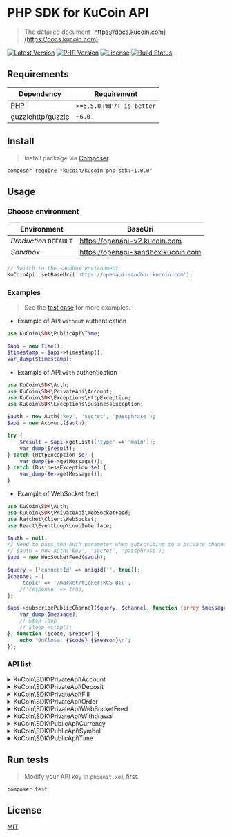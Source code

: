 
# PHP SDK for KuCoin API
> The detailed document [https://docs.kucoin.com](https://docs.kucoin.com).

[![Latest Version](https://img.shields.io/github/release/Kucoin/kucoin-php-sdk.svg?style=flat-square)](https://github.com/Kucoin/kucoin-php-sdk/releases)
[![PHP Version](https://img.shields.io/packagist/php-v/kucoin/kucoin-php-sdk.svg?color=green&style=flat-square)](https://secure.php.net)
[![License](https://img.shields.io/packagist/l/kucoin/kucoin-php-sdk.svg)](LICENSE)
[![Build Status](https://travis-ci.org/Kucoin/kucoin-php-sdk.svg?branch=master)](https://travis-ci.org/Kucoin/kucoin-php-sdk)

## Requirements

| Dependency | Requirement |
| -------- | -------- |
| [PHP](https://secure.php.net/manual/en/install.php) | `>=5.5.0` `PHP7+ is better` |
| [guzzlehttp/guzzle](https://github.com/guzzle/guzzle) | `~6.0` |

## Install
> Install package via [Composer](https://getcomposer.org/).

```shell
composer require "kucoin/kucoin-php-sdk:~1.0.0"
```

## Usage

### Choose environment

| Environment | BaseUri |
| -------- | -------- |
| *Production* `DEFAULT` | https://openapi-v2.kucoin.com |
| *Sandbox* | https://openapi-sandbox.kucoin.com |

```php
// Switch to the sandbox environment
KuCoinApi::setBaseUri('https://openapi-sandbox.kucoin.com');
```

### Examples
> See the [test case](tests) for more examples.

- Example of API `without` authentication

```php
use KuCoin\SDK\PublicApi\Time;

$api = new Time();
$timestamp = $api->timestamp();
var_dump($timestamp);
```

- Example of API `with` authentication

```php
use KuCoin\SDK\Auth;
use KuCoin\SDK\PrivateApi\Account;
use KuCoin\SDK\Exceptions\HttpException;
use KuCoin\SDK\Exceptions\BusinessException;

$auth = new Auth('key', 'secret', 'passphrase');
$api = new Account($auth);

try {
    $result = $api->getList(['type' => 'main']);
    var_dump($result);
} catch (HttpException $e) {
    var_dump($e->getMessage());
} catch (BusinessException $e) {
    var_dump($e->getMessage());
}
```

- Example of WebSocket feed

```php
use KuCoin\SDK\Auth;
use KuCoin\SDK\PrivateApi\WebSocketFeed;
use Ratchet\Client\WebSocket;
use React\EventLoop\LoopInterface;

$auth = null;
// Need to pass the Auth parameter when subscribing to a private channel($api->subscribePrivateChannel()).
// $auth = new Auth('key', 'secret', 'passphrase');
$api = new WebSocketFeed($auth);

$query = ['connectId' => uniqid('', true)];
$channel = [
    'topic' => '/market/ticker:KCS-BTC',
    //'response' => true,
];

$api->subscribePublicChannel($query, $channel, function (array $message, WebSocket $ws, LoopInterface $loop) use ($api) {
    var_dump($message);
    // Stop loop
    // $loop->stop();
}, function ($code, $reason) {
    echo "OnClose: {$code} {$reason}\n";
});
```

### API list

<details>
<summary>KuCoin\SDK\PrivateApi\Account</summary>

| API | Authentication | Description |
| -------- | -------- | -------- |
| KuCoin\SDK\PrivateApi\Account::create() | YES | https://docs.kucoin.com/#create-an-account |
| KuCoin\SDK\PrivateApi\Account::getList() | YES | https://docs.kucoin.com/#list-accounts |
| KuCoin\SDK\PrivateApi\Account::getDetail() | YES | https://docs.kucoin.com/#get-an-account |
| KuCoin\SDK\PrivateApi\Account::getLedgers() | YES | https://docs.kucoin.com/#get-account-ledgers |
| KuCoin\SDK\PrivateApi\Account::getHolds() | YES | https://docs.kucoin.com/#get-holds |
| KuCoin\SDK\PrivateApi\Account::innerTransfer() | YES | https://docs.kucoin.com/#inner-tranfer |

</details>

<details>
<summary>KuCoin\SDK\PrivateApi\Deposit</summary>

| API | Authentication | Description |
| -------- | -------- | -------- |
| KuCoin\SDK\PrivateApi\Deposit::createAddress() | YES | https://docs.kucoin.com/#create-deposit-address |
| KuCoin\SDK\PrivateApi\Deposit::getAddress() | YES | https://docs.kucoin.com/#get-deposit-address |
| KuCoin\SDK\PrivateApi\Deposit::getDeposits() | YES | https://docs.kucoin.com/#get-deposit-list |

</details>

<details>
<summary>KuCoin\SDK\PrivateApi\Fill</summary>

| API | Authentication | Description |
| -------- | -------- | -------- |
| KuCoin\SDK\PrivateApi\Fill::getList() | YES | https://docs.kucoin.com/#list-fills |
| KuCoin\SDK\PrivateApi\Fill::getRecentList() | YES | https://docs.kucoin.com/#recent-fills |

</details>

<details>
<summary>KuCoin\SDK\PrivateApi\Order</summary>

| API | Authentication | Description |
| -------- | -------- | -------- |
| KuCoin\SDK\PrivateApi\Order::create() | YES | https://docs.kucoin.com/#place-a-new-order |
| KuCoin\SDK\PrivateApi\Order::cancel() | YES | https://docs.kucoin.com/#cancel-an-order |
| KuCoin\SDK\PrivateApi\Order::cancelAll() | YES | https://docs.kucoin.com/#cancel-all-orders |
| KuCoin\SDK\PrivateApi\Order::getList() | YES | https://docs.kucoin.com/#list-orders |
| KuCoin\SDK\PrivateApi\Order::getDetail() | YES | https://docs.kucoin.com/#get-an-order |
| KuCoin\SDK\PrivateApi\Order::getRecentList() | YES | https://docs.kucoin.com/#recent-orders |

</details>

<details>
<summary>KuCoin\SDK\PrivateApi\WebSocketFeed</summary>

| API | Authentication | Description |
| -------- | -------- | -------- |
| KuCoin\SDK\PrivateApi\WebSocketFeed::getPublicServer() | NO | https://docs.kucoin.com/#apply-connect-token |
| KuCoin\SDK\PrivateApi\WebSocketFeed::getPrivateServer() | YES | https://docs.kucoin.com/#apply-connect-token |
| KuCoin\SDK\PrivateApi\WebSocketFeed::subscribePublicChannel() | NO | https://docs.kucoin.com/#public-channels |
| KuCoin\SDK\PrivateApi\WebSocketFeed::subscribePrivateChannel() | YES | https://docs.kucoin.com/#private-channels |

</details>

<details>
<summary>KuCoin\SDK\PrivateApi\Withdrawal</summary>

| API | Authentication | Description |
| -------- | -------- | -------- |
| KuCoin\SDK\PrivateApi\Withdrawal::getQuotas() | YES | https://docs.kucoin.com/#get-withdrawal-quotas |
| KuCoin\SDK\PrivateApi\Withdrawal::getList() | YES | https://docs.kucoin.com/#get-withdrawals-list |
| KuCoin\SDK\PrivateApi\Withdrawal::apply() | YES | https://docs.kucoin.com/#apply-withdraw |
| KuCoin\SDK\PrivateApi\Withdrawal::cancel() | YES | https://docs.kucoin.com/#cancel-withdrawal |

</details>

<details>
<summary>KuCoin\SDK\PublicApi\Currency</summary>

| API | Authentication | Description |
| -------- | -------- | -------- |
| KuCoin\SDK\PublicApi\Currency::getList() | NO | https://docs.kucoin.com/#get-currencies |
| KuCoin\SDK\PublicApi\Currency::getDetail() | NO | https://docs.kucoin.com/#get-currency-detail |
| KuCoin\SDK\PublicApi\Currency::getPrices() | NO | https://docs.kucoin.com/#get-fiat-price |

</details>

<details>
<summary>KuCoin\SDK\PublicApi\Symbol</summary>

| API | Authentication | Description |
| -------- | -------- | -------- |
| KuCoin\SDK\PublicApi\Symbol::getList() | NO | https://docs.kucoin.com/#get-symbols-list |
| KuCoin\SDK\PublicApi\Symbol::getTicker() | NO | https://docs.kucoin.com/#get-ticker |
| KuCoin\SDK\PublicApi\Symbol::getAllTickers() | NO | https://docs.kucoin.com/#get-all-tickers |
| KuCoin\SDK\PublicApi\Symbol::getAggregatedPartOrderBook() | NO | https://docs.kucoin.com/#get-part-order-book-aggregated |
| KuCoin\SDK\PublicApi\Symbol::getAggregatedFullOrderBook() | NO | https://docs.kucoin.com/#get-full-order-book-aggregated |
| KuCoin\SDK\PublicApi\Symbol::getAtomicFullOrderBook() | NO | https://docs.kucoin.com/#get-full-order-book-atomic |
| KuCoin\SDK\PublicApi\Symbol::getTradeHistories() | NO | https://docs.kucoin.com/#get-trade-histories |
| KuCoin\SDK\PublicApi\Symbol::getHistoricRates() | NO | https://docs.kucoin.com/#get-historic-rates |
| KuCoin\SDK\PublicApi\Symbol::get24HStats() | NO | https://docs.kucoin.com/#get-24hr-stats |
| KuCoin\SDK\PublicApi\Symbol::getMarkets() | NO | https://docs.kucoin.com/#get-market-list |

</details>

<details>
<summary>KuCoin\SDK\PublicApi\Time</summary>

| API | Authentication | Description |
| -------- | -------- | -------- |
| KuCoin\SDK\PublicApi\Time::timestamp() | NO | https://docs.kucoin.com/#server-time |

</details>

## Run tests
> Modify your API key in `phpunit.xml` first.

```shell
composer test
```

## License

[MIT](LICENSE)
